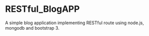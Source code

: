 # RESTful_BlogAPP

A simple blog application implementing RESTful route using node.js, mongodb and bootstrap 3.
